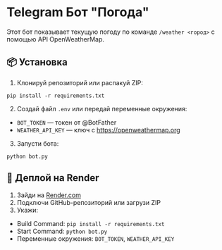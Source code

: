 # Telegram Бот "Погода"

Этот бот показывает текущую погоду по команде `/weather <город>` с помощью API OpenWeatherMap.

## 📦 Установка

1. Клонируй репозиторий или распакуй ZIP:
```
pip install -r requirements.txt
```

2. Создай файл `.env` или передай переменные окружения:

- `BOT_TOKEN` — токен от @BotFather
- `WEATHER_API_KEY` — ключ с https://openweathermap.org

3. Запусти бота:
```
python bot.py
```

## 🚀 Деплой на Render

1. Зайди на [Render.com](https://render.com)
2. Подключи GitHub-репозиторий или загрузи ZIP
3. Укажи:
- Build Command: `pip install -r requirements.txt`
- Start Command: `python bot.py`
- Переменные окружения: `BOT_TOKEN`, `WEATHER_API_KEY`
